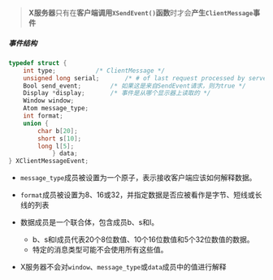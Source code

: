 > **X服务器**只有在**客户端调用`XSendEvent()`函数**时才会**产生`ClientMessage`事件**

##### 事件结构

```c
typedef struct {
	int type;			/* ClientMessage */
	unsigned long serial;		/* # of last request processed by server */
	Bool send_event;		/* 如果这是来自SendEvent请求，则为true */
	Display *display;		/* 事件是从哪个显示器上读取的 */
	Window window;
	Atom message_type;
	int format;
	union {
		char b[20];
		short s[10];
		long l[5];
	        } data;
} XClientMessageEvent;
```

* `message_type`成员被设置为一个原子，表示接收客户端应该如何解释数据。

* `format`成员被设置为8、16或32，并指定数据是否应被看作是字节、短线或长线的列表
* 数据成员是一个联合体，包含成员b、s和l。
  * b、s和l成员代表20个8位数值、10个16位数值和5个32位数值的数据。
  * 特定的消息类型可能不会使用所有这些值。
* X服务器不会对`window`、`message_type`或`data`成员中的值进行解释

